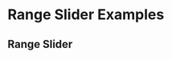 # Range Slider Examples

## Range Slider
<code-tab>
<template #example>
<RangeSliderExample />
</template>
<template #code>

```vue
<!--@include: ./components/range-slider/RangeSliderExample.vue -->
```
</template>
</code-tab>

<script setup lang="ts">
import CodeTab from '../custom/CodeTab.vue';
import { defineClientComponent } from 'vitepress';

const RangeSliderExample = defineClientComponent(() =>  import('./components/range-slider/RangeSliderExample.vue'));
</script>
